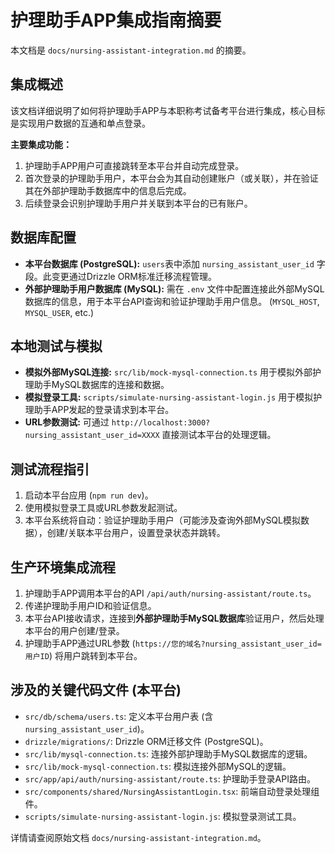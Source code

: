 # 护理助手APP集成指南摘要

本文档是 `docs/nursing-assistant-integration.md` 的摘要。

## 集成概述
该文档详细说明了如何将护理助手APP与本职称考试备考平台进行集成，核心目标是实现用户数据的互通和单点登录。

**主要集成功能：**
1.  护理助手APP用户可直接跳转至本平台并自动完成登录。
2.  首次登录的护理助手用户，本平台会为其自动创建账户（或关联），并在验证其在外部护理助手数据库中的信息后完成。
3.  后续登录会识别护理助手用户并关联到本平台的已有账户。

## 数据库配置
*   **本平台数据库 (PostgreSQL):** `users`表中添加 `nursing_assistant_user_id` 字段。此变更通过Drizzle ORM标准迁移流程管理。
*   **外部护理助手用户数据库 (MySQL):** 需在 `.env` 文件中配置连接此外部MySQL数据库的信息，用于本平台API查询和验证护理助手用户信息。 (`MYSQL_HOST`, `MYSQL_USER`, etc.)

## 本地测试与模拟
*   **模拟外部MySQL连接:** `src/lib/mock-mysql-connection.ts` 用于模拟外部护理助手MySQL数据库的连接和数据。
*   **模拟登录工具:** `scripts/simulate-nursing-assistant-login.js` 用于模拟护理助手APP发起的登录请求到本平台。
*   **URL参数测试:** 可通过 `http://localhost:3000?nursing_assistant_user_id=XXXX` 直接测试本平台的处理逻辑。

## 测试流程指引
1.  启动本平台应用 (`npm run dev`)。
2.  使用模拟登录工具或URL参数发起测试。
3.  本平台系统将自动：验证护理助手用户（可能涉及查询外部MySQL模拟数据），创建/关联本平台用户，设置登录状态并跳转。

## 生产环境集成流程
1.  护理助手APP调用本平台的API `/api/auth/nursing-assistant/route.ts`。
2.  传递护理助手用户ID和验证信息。
3.  本平台API接收请求，连接到**外部护理助手MySQL数据库**验证用户，然后处理本平台的用户创建/登录。
4.  护理助手APP通过URL参数 (`https://您的域名?nursing_assistant_user_id=用户ID`) 将用户跳转到本平台。

## 涉及的关键代码文件 (本平台)
*   `src/db/schema/users.ts`: 定义本平台用户表 (含 `nursing_assistant_user_id`)。
*   `drizzle/migrations/`: Drizzle ORM迁移文件 (PostgreSQL)。
*   `src/lib/mysql-connection.ts`: 连接外部护理助手MySQL数据库的逻辑。
*   `src/lib/mock-mysql-connection.ts`: 模拟连接外部MySQL的逻辑。
*   `src/app/api/auth/nursing-assistant/route.ts`: 护理助手登录API路由。
*   `src/components/shared/NursingAssistantLogin.tsx`: 前端自动登录处理组件。
*   `scripts/simulate-nursing-assistant-login.js`: 模拟登录测试工具。

详情请查阅原始文档 `docs/nursing-assistant-integration.md`。 